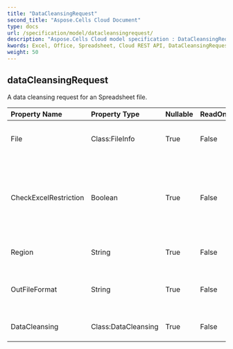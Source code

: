 ```yaml
---
title: "DataCleansingRequest"
second_title: "Aspose.Cells Cloud Document"
type: docs
url: /specification/model/datacleansingrequest/
description: "Aspose.Cells Cloud model specification : DataCleansingRequest. Effortlessly handle Excel and other spreadsheet documents with features like opening, generating, editing, splitting, merging, comparing, and converting."
kwords: Excel, Office, Spreadsheet, Cloud REST API, DataCleansingRequest
weight: 50
---
```


## **dataCleansingRequest**

A data cleansing request for an Spreadsheet file. 

| Property Name | Property Type | Nullable |  ReadOnly | DefaultValue | Description | 
| :- | :- | :- |:- |  :- | :- |
| File | Class:FileInfo | True |  False |  | Spreadsheet files that require data cleaning.  |  
| CheckExcelRestriction | Boolean | True |  False |  | Whether check restriction of Spreadsheet file when user modify cells related objects. |  
| Region | String | True |  False |  | The regional settings for workbook. |  
| OutFileFormat | String | True |  False |  | finish to data cleansing, outfile`s file format. |  
| DataCleansing | Class:DataCleansing | True |  False |  | Data cleansing content |  

